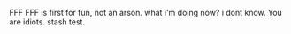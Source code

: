 FFF
FFF is first for fun, not an arson.
what i'm doing now?
i dont know.
You are idiots.
stash test.

